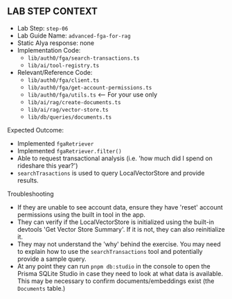 ## LAB STEP CONTEXT
- Lab Step: `step-06`
- Lab Guide Name: `advanced-fga-for-rag`
- Static AIya response: none
- Implementation Code:
  - `lib/auth0/fga/search-transactions.ts`
  - `lib/ai/tool-registry.ts`
- Relevant/Reference Code:
  - `lib/auth0/fga/client.ts`
  - `lib/auth0/fga/get-account-permissions.ts`
  - `lib/auth0/fga/utils.ts` <-- For your use only
  - `lib/ai/rag/create-documents.ts`
  - `lib/ai/rag/vector-store.ts`
  - `lib/db/queries/documents.ts`

Expected Outcome:
- Implemented `fgaRetriever`
- Implemented `fgaRetriever.filter()`
- Able to request transactional analysis (i.e. 'how much did I spend on rideshare this year?')
- `searchTrasactions` is used to query LocalVectorStore and provide results.

Troubleshooting
- If they are unable to see account data, ensure they have 'reset' account permissions using the built in tool in the app.
- They can verify if the LocalVectorStore is initialized using the built-in devtools 'Get Vector Store Summary'. If it is not, they can also reinitialize it.
- They may not understand the 'why' behind the exercise. You may need to explain how to use the `searchTransactions` tool and potentially provide a sample query.
- At any point they can run `pnpm db:studio` in the console to open the Prisma SQLite Studio in case they need to look at what data is available. This may be necessary to confirm documents/embeddings exist (the `Documents` table.)